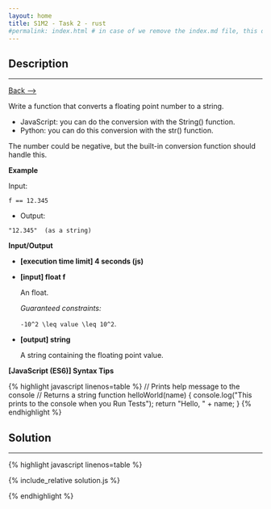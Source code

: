 ```yaml
---
layout: home
title: S1M2 - Task 2 - rust
#permalink: index.html # in case of we remove the index.md file, this doc will be the index page
---
```


<div class="row">
<div class="columnStmt" markdown="1">

##  Description
------

[Back --> ](../README.md) 

Write a function that converts a floating point number to a string.

-   JavaScript: you can do the conversion with the String() function.
-   Python: you can do this conversion with the str() function.

The number could be negative, but the built-in conversion function should handle this.

**Example**

Input:
```
f == 12.345
```
-   Output:
```
"12.345"  (as a string)
```

**Input/Output**

* **[execution time limit] 4 seconds (js)**

* **[input] float f**

    An float.

    *Guaranteed constraints:*

    <code type='math/tex'>-10^2 \leq value \leq 10^2</code>.

* **[output] string**

    A string containing the floating point value.

**[JavaScript (ES6)] Syntax Tips**

{% highlight javascript linenos=table %}
// Prints help message to the console
// Returns a string
function helloWorld(name) {
    console.log("This prints to the console when you Run Tests");
    return "Hello, " + name;
}
{% endhighlight %}

</div>
<div class="columnSol" markdown="1">

## Solution
------

{% highlight javascript linenos=table %}

{% include_relative solution.js %}

{% endhighlight %}

</div>
</div>